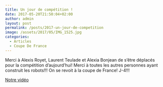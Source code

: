 ```yaml
---
title: Un jour de compétition !
date: 2017-05-20T21:50:04+02:00
author: admin
layout: post
permalink: /posts/2017-un-jour-de-competition
image: /assets/2017/05/IMG_1525.jpg
categories:
  - Articles
  - Coupe De France
---
```

Merci à Alexis Royet, Laurent Teulade et Alexia Bonjean de s’être déplacés pour la compétition d’aujourd’hui!
Merci à toutes les autres personnes ayant construit les robots!!!
On se revoit à la coupe de France!
J-4!!!

[Notre vidéo](https://www.facebook.com/pg/clubrobotique.ecam/videos/?ref=page_internal)

